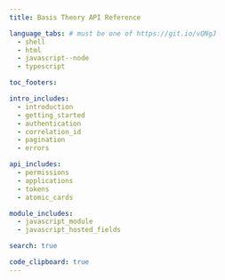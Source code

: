```yaml
---
title: Basis Theory API Reference

language_tabs: # must be one of https://git.io/vQNgJ
  - shell
  - html
  - javascript--node
  - typescript

toc_footers:

intro_includes:
  - introduction
  - getting_started
  - authentication
  - correlation_id
  - pagination
  - errors

api_includes:
  - permissions
  - applications
  - tokens
  - atomic_cards

module_includes:
  - javascript_module
  - javascript_hosted_fields

search: true

code_clipboard: true
---
```

